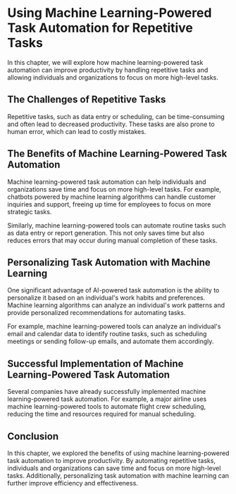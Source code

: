 Using Machine Learning-Powered Task Automation for Repetitive Tasks
========================================================================================================

In this chapter, we will explore how machine learning-powered task automation can improve productivity by handling repetitive tasks and allowing individuals and organizations to focus on more high-level tasks.

The Challenges of Repetitive Tasks
----------------------------------

Repetitive tasks, such as data entry or scheduling, can be time-consuming and often lead to decreased productivity. These tasks are also prone to human error, which can lead to costly mistakes.

The Benefits of Machine Learning-Powered Task Automation
--------------------------------------------------------

Machine learning-powered task automation can help individuals and organizations save time and focus on more high-level tasks. For example, chatbots powered by machine learning algorithms can handle customer inquiries and support, freeing up time for employees to focus on more strategic tasks.

Similarly, machine learning-powered tools can automate routine tasks such as data entry or report generation. This not only saves time but also reduces errors that may occur during manual completion of these tasks.

Personalizing Task Automation with Machine Learning
---------------------------------------------------

One significant advantage of AI-powered task automation is the ability to personalize it based on an individual's work habits and preferences. Machine learning algorithms can analyze an individual's work patterns and provide personalized recommendations for automating tasks.

For example, machine learning-powered tools can analyze an individual's email and calendar data to identify routine tasks, such as scheduling meetings or sending follow-up emails, and automate them accordingly.

Successful Implementation of Machine Learning-Powered Task Automation
---------------------------------------------------------------------

Several companies have already successfully implemented machine learning-powered task automation. For example, a major airline uses machine learning-powered tools to automate flight crew scheduling, reducing the time and resources required for manual scheduling.

Conclusion
----------

In this chapter, we explored the benefits of using machine learning-powered task automation to improve productivity. By automating repetitive tasks, individuals and organizations can save time and focus on more high-level tasks. Additionally, personalizing task automation with machine learning can further improve efficiency and effectiveness.
